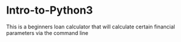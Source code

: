 # Intro-to-Python3

This is a beginners loan calculator that will calculate certain financial parameters via the command line
